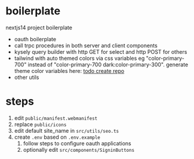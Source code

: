 # boilerplate

nextjs14 project boilerplate

- oauth boilerplate
- call trpc procedures in both server and client components
- kysely query builder with http GET for select and http POST for others
- tailwind with auto themed colors via css variables eg "color-primary-700" instead of "color-primary-700 dark:color-primary-300". generate theme color variables here: [todo create repo]()
- other utils

# steps

1. edit `public/manifest.webmanifest`
2. replace `public/icons`
3. edit default site_name in `src/utils/seo.ts`
4. create `.env` based on `.env.example`
   1. follow steps to configure oauth applications
   2. optionally edit `src/components/SigninButtons`
